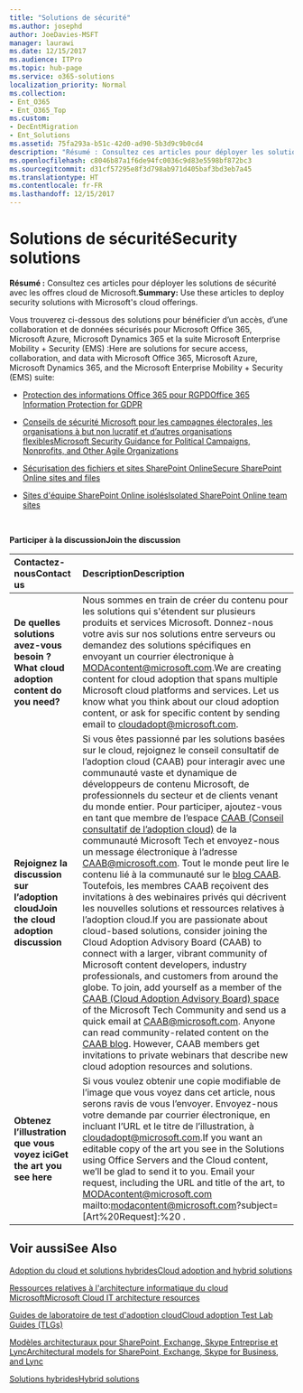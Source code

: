 ```yaml
---
title: "Solutions de sécurité"
ms.author: josephd
author: JoeDavies-MSFT
manager: laurawi
ms.date: 12/15/2017
ms.audience: ITPro
ms.topic: hub-page
ms.service: o365-solutions
localization_priority: Normal
ms.collection:
- Ent_O365
- Ent_O365_Top
ms.custom:
- DecEntMigration
- Ent_Solutions
ms.assetid: 75fa293a-b51c-42d0-ad90-5b3d9c9b0cd4
description: "Résumé : Consultez ces articles pour déployer les solutions de sécurité avec les offres cloud de Microsoft."
ms.openlocfilehash: c8046b87a1f6de94fc0036c9d83e5598bf872bc3
ms.sourcegitcommit: d31cf57295e8f3d798ab971d405baf3bd3eb7a45
ms.translationtype: HT
ms.contentlocale: fr-FR
ms.lasthandoff: 12/15/2017
---
```

# <a name="security-solutions"></a><span data-ttu-id="e210f-103">Solutions de sécurité</span><span class="sxs-lookup"><span data-stu-id="e210f-103">Security solutions</span></span>

 <span data-ttu-id="e210f-104">**Résumé :** Consultez ces articles pour déployer les solutions de sécurité avec les offres cloud de Microsoft.</span><span class="sxs-lookup"><span data-stu-id="e210f-104">**Summary:** Use these articles to deploy security solutions with Microsoft's cloud offerings.</span></span>
  
<span data-ttu-id="e210f-105">Vous trouverez ci-dessous des solutions pour bénéficier d’un accès, d’une collaboration et de données sécurisés pour Microsoft Office 365, Microsoft Azure, Microsoft Dynamics 365 et la suite Microsoft Enterprise Mobility + Security (EMS) :</span><span class="sxs-lookup"><span data-stu-id="e210f-105">Here are solutions for secure access, collaboration, and data with Microsoft Office 365, Microsoft Azure, Microsoft Dynamics 365, and the Microsoft Enterprise Mobility + Security (EMS) suite:</span></span>

- [<span data-ttu-id="e210f-106">Protection des informations Office 365 pour RGPD</span><span class="sxs-lookup"><span data-stu-id="e210f-106">Office 365 Information Protection for GDPR</span></span>](office-365-information-protection-for-gdpr.md)
  
- [<span data-ttu-id="e210f-107">Conseils de sécurité Microsoft pour les campagnes électorales, les organisations à but non lucratif et d’autres organisations flexibles</span><span class="sxs-lookup"><span data-stu-id="e210f-107">Microsoft Security Guidance for Political Campaigns, Nonprofits, and Other Agile Organizations</span></span>](microsoft-security-guidance-for-political-campaigns-nonprofits-and-other-agile-o.md)
    
- [<span data-ttu-id="e210f-108">Sécurisation des fichiers et sites SharePoint Online</span><span class="sxs-lookup"><span data-stu-id="e210f-108">Secure SharePoint Online sites and files</span></span>](secure-sharepoint-online-sites-and-files.md)
    
- [<span data-ttu-id="e210f-109">Sites d'équipe SharePoint Online isolés</span><span class="sxs-lookup"><span data-stu-id="e210f-109">Isolated SharePoint Online team sites</span></span>](isolated-sharepoint-online-team-sites.md)
<br/>
    
<span data-ttu-id="e210f-110">**Participer à la discussion**</span><span class="sxs-lookup"><span data-stu-id="e210f-110">**Join the discussion**</span></span>

|<span data-ttu-id="e210f-111">**Contactez-nous**</span><span class="sxs-lookup"><span data-stu-id="e210f-111">**Contact us**</span></span>|<span data-ttu-id="e210f-112">**Description**</span><span class="sxs-lookup"><span data-stu-id="e210f-112">**Description**</span></span>|
|:-----|:-----|
|<span data-ttu-id="e210f-113">**De quelles solutions avez-vous besoin ?**</span><span class="sxs-lookup"><span data-stu-id="e210f-113">**What cloud adoption content do you need?**</span></span> <br/> |<span data-ttu-id="e210f-p101">Nous sommes en train de créer du contenu pour les solutions qui s'étendent sur plusieurs produits et services Microsoft. Donnez-nous votre avis sur nos solutions entre serveurs ou demandez des solutions spécifiques en envoyant un courrier électronique à [MODAcontent@microsoft.com](mailto:cloudadopt@microsoft.com?Subject=[Cloud%20Adoption%20Content%20Feedback]:%20).</span><span class="sxs-lookup"><span data-stu-id="e210f-p101">We are creating content for cloud adoption that spans multiple Microsoft cloud platforms and services. Let us know what you think about our cloud adoption content, or ask for specific content by sending email to [cloudadopt@microsoft.com](mailto:cloudadopt@microsoft.com?Subject=[Cloud%20Adoption%20Content%20Feedback]:%20).  </span></span><br/> |
|<span data-ttu-id="e210f-116">**Rejoignez la discussion sur l’adoption cloud**</span><span class="sxs-lookup"><span data-stu-id="e210f-116">**Join the cloud adoption discussion**</span></span> <br/> |<span data-ttu-id="e210f-p102">Si vous êtes passionné par les solutions basées sur le cloud, rejoignez le conseil consultatif de l’adoption cloud (CAAB) pour interagir avec une communauté vaste et dynamique de développeurs de contenu Microsoft, de professionnels du secteur et de clients venant du monde entier. Pour participer, ajoutez-vous en tant que membre de l’espace [CAAB (Conseil consultatif de l’adoption cloud)]((https://aka.ms/caab)) de la communauté Microsoft Tech et envoyez-nous un message électronique à l’adresse [CAAB@microsoft.com](mailto:caab@microsoft.com?Subject=I%20just%20joined%20the%20Cloud%20Adoption%20Advisory%20Board!). Tout le monde peut lire le contenu lié à la communauté sur le [blog CAAB]((https://blogs.technet.com/b/solutions_advisory_board/)). Toutefois, les membres CAAB reçoivent des invitations à des webinaires privés qui décrivent les nouvelles solutions et ressources relatives à l’adoption cloud.</span><span class="sxs-lookup"><span data-stu-id="e210f-p102">If you are passionate about cloud-based solutions, consider joining the Cloud Adoption Advisory Board (CAAB) to connect with a larger, vibrant community of Microsoft content developers, industry professionals, and customers from around the globe. To join, add yourself as a member of the [CAAB (Cloud Adoption Advisory Board) space]((https://aka.ms/caab)) of the Microsoft Tech Community and send us a quick email at [CAAB@microsoft.com](mailto:caab@microsoft.com?Subject=I%20just%20joined%20the%20Cloud%20Adoption%20Advisory%20Board!). Anyone can read community-related content on the [CAAB blog]((https://blogs.technet.com/b/solutions_advisory_board/)). However, CAAB members get invitations to private webinars that describe new cloud adoption resources and solutions.  </span></span><br/> |
|<span data-ttu-id="e210f-120">**Obtenez l’illustration que vous voyez ici**</span><span class="sxs-lookup"><span data-stu-id="e210f-120">**Get the art you see here**</span></span> <br/> |<span data-ttu-id="e210f-p103">Si vous voulez obtenir une copie modifiable de l’image que vous voyez dans cet article, nous serons ravis de vous l’envoyer. Envoyez-nous votre demande par courrier électronique, en incluant l’URL et le titre de l’illustration, à [cloudadopt@microsoft.com](mailto:cloudadopt@microsoft.com?subject=[Art%20Request]:%20).</span><span class="sxs-lookup"><span data-stu-id="e210f-p103">If you want an editable copy of the art you see in the Solutions using Office Servers and the Cloud content, we’ll be glad to send it to you. Email your request, including the URL and title of the art, to  MODAcontent@microsoft.com mailto:modacontent@microsoft.com?subject=[Art%20Request]:%20 .</span></span><br/> |
   
## <a name="see-also"></a><span data-ttu-id="e210f-123">Voir aussi</span><span class="sxs-lookup"><span data-stu-id="e210f-123">See Also</span></span>

[<span data-ttu-id="e210f-124">Adoption du cloud et solutions hybrides</span><span class="sxs-lookup"><span data-stu-id="e210f-124">Cloud adoption and hybrid solutions</span></span>](cloud-adoption-and-hybrid-solutions.md)
  
[<span data-ttu-id="e210f-125">Ressources relatives à l'architecture informatique du cloud Microsoft</span><span class="sxs-lookup"><span data-stu-id="e210f-125">Microsoft Cloud IT architecture resources</span></span>](microsoft-cloud-it-architecture-resources.md)
  
[<span data-ttu-id="e210f-126">Guides de laboratoire de test d'adoption cloud</span><span class="sxs-lookup"><span data-stu-id="e210f-126">Cloud adoption Test Lab Guides (TLGs)</span></span>](cloud-adoption-test-lab-guides-tlgs.md)
  
[<span data-ttu-id="e210f-127">Modèles architecturaux pour SharePoint, Exchange, Skype Entreprise et Lync</span><span class="sxs-lookup"><span data-stu-id="e210f-127">Architectural models for SharePoint, Exchange, Skype for Business, and Lync</span></span>](architectural-models-for-sharepoint-exchange-skype-for-business-and-lync.md)
  
[<span data-ttu-id="e210f-128">Solutions hybrides</span><span class="sxs-lookup"><span data-stu-id="e210f-128">Hybrid solutions</span></span>](hybrid-solutions.md)


